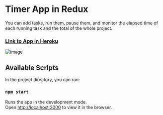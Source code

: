 # Timer App in Redux
You can add tasks, run them, pause them, and monitor the elapsed time of each running task and the total of the whole project.
### [Link to App in Heroku](https://timer-app-redux.herokuapp.com/)
![image](https://user-images.githubusercontent.com/68274794/105643864-1cbca900-5e9b-11eb-83c4-2f511224f5fb.png)





## Available Scripts

In the project directory, you can run:

### `npm start`

Runs the app in the development mode.\
Open [http://localhost:3000](http://localhost:3000) to view it in the browser.
